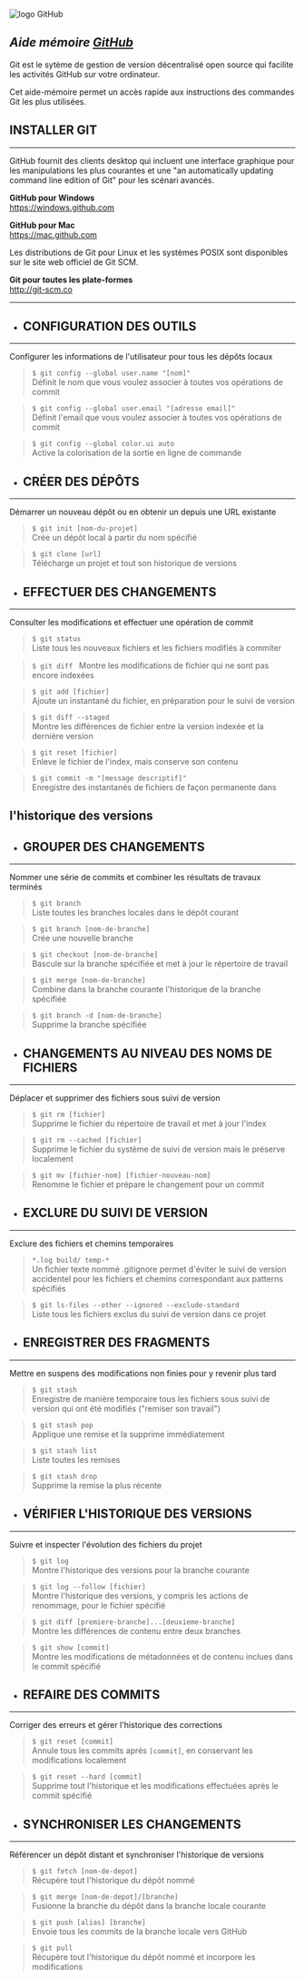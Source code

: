 ![logo GitHub](https://www.wikidebrouillard.org/images/e/e2/DataLab_-_Chapitre_0_-_Fabriquer_sa_station_de_mesure_connect_e_github-logo-640x320.png)

## **_Aide mémoire [GitHub](http://https://training.github.com/downloads/fr/github-git-cheat-sheet.pdf "command GitHub")_**

Git est le sytème de gestion de version décentralisé open source qui facilite les activités GitHub sur votre ordinateur.

Cet aide-mémoire permet un accès rapide aux instructions des commandes Git les plus utilisées.

## **INSTALLER GIT**

---

GitHub fournit des clients desktop qui incluent une interface
graphique pour les manipulations les plus courantes et une "an
automatically updating command line edition of Git" pour les scénari
avancés.

**GitHub pour Windows**  
https://windows.github.com

**GitHub pour Mac**  
https://mac.github.com

Les distributions de Git pour Linux et les systèmes POSIX sont
disponibles sur le site web officiel de Git SCM.

**Git pour toutes les plate-formes**  
http://git-scm.co

---

- ## **CONFIGURATION DES OUTILS**

---

Configurer les informations de l'utilisateur pour tous les dépôts locaux

> `$ git config --global user.name "[nom]"`  
> Définit le nom que vous voulez associer à toutes vos opérations de
> commit

> `$ git config --global user.email "[adresse email]"`  
> Définit l'email que vous voulez associer à toutes vos opérations de commit

> `$ git config --global color.ui auto`  
> Active la colorisation de la sortie en ligne de commande

- ## **CRÉER DES DÉPÔTS**

---

Démarrer un nouveau dépôt ou en obtenir un depuis une URL existante

> `$ git init [nom-du-projet]`  
> Crée un dépôt local à partir du nom spécifié

> `$ git clone [url]`  
> Télécharge un projet et tout son historique de versions

- ## **EFFECTUER DES CHANGEMENTS**

---

Consulter les modifications et effectuer une opération de commit

> `$ git status`  
> Liste tous les nouveaux fichiers et les fichiers modifiés à commiter

> `$ git diff `
> Montre les modifications de fichier qui ne sont pas encore indexées

> `$ git add [fichier]`  
> Ajoute un instantané du fichier, en préparation pour le suivi de version

> `$ git diff --staged`  
> Montre les différences de fichier entre la version indexée et la dernière
> version

> `$ git reset [fichier]`  
> Enleve le fichier de l'index, mais conserve son contenu

> `$ git commit -m "[message descriptif]"`  
> Enregistre des instantanés de fichiers de façon permanente dans

## l'historique des versions

- ## **GROUPER DES CHANGEMENTS**

---

Nommer une série de commits et combiner les résultats de travaux terminés

> `$ git branch`  
> Liste toutes les branches locales dans le dépôt courant

> `$ git branch [nom-de-branche]`  
> Crée une nouvelle branche

> `$ git checkout [nom-de-branche]`  
> Bascule sur la branche spécifiée et met à jour le répertoire de travail

> `$ git merge [nom-de-branche]`  
> Combine dans la branche courante l'historique de la branche spécifiée

> `$ git branch -d [nom-de-branche]`  
> Supprime la branche spécifiée

- ## **CHANGEMENTS AU NIVEAU DES NOMS DE FICHIERS**

---

Déplacer et supprimer des fichiers sous suivi de version

> `$ git rm [fichier]`  
> Supprime le fichier du répertoire de travail et met à jour l'index

> `$ git rm --cached [fichier]`  
> Supprime le fichier du système de suivi de version mais le préserve
> localement

> `$ git mv [fichier-nom] [fichier-nouveau-nom]`  
> Renomme le fichier et prépare le changement pour un commit

- ## **EXCLURE DU SUIVI DE VERSION**

---

Exclure des fichiers et chemins temporaires

> `*.log build/ temp-*`  
> Un fichier texte nommé .gitignore permet d'éviter le suivi de
> version accidentel pour les fichiers et chemins correspondant aux patterns spécifiés

> `$ git ls-files --other --ignored --exclude-standard`  
> Liste tous les fichiers exclus du suivi de version dans ce projet

- ## **ENREGISTRER DES FRAGMENTS**

---

Mettre en suspens des modifications non finies pour y revenir plus tard

> `$ git stash`  
> Enregistre de manière temporaire tous les fichiers sous suivi de version
> qui ont été modifiés ("remiser son travail")

> `$ git stash pop`  
> Applique une remise et la supprime immédiatement

> `$ git stash list`  
> Liste toutes les remises

> `$ git stash drop`  
> Supprime la remise la plus récente

- ## **VÉRIFIER L'HISTORIQUE DES VERSIONS**

---

Suivre et inspecter l'évolution des fichiers du projet

> `$ git log`  
> Montre l'historique des versions pour la branche courante

> `$ git log --follow [fichier]`  
> Montre l'historique des versions, y compris les actions de renommage, pour le fichier spécifié

> `$ git diff [premiere-branche]...[deuxieme-branche]`  
> Montre les différences de contenu entre deux branches

> `$ git show [commit]`  
> Montre les modifications de métadonnées et de contenu inclues dans le commit spécifié

- ## **REFAIRE DES COMMITS**

---

Corriger des erreurs et gérer l'historique des corrections

> `$ git reset [commit]`  
> Annule tous les commits après `[commit]`, en conservant les
> modifications localement

> `$ git reset --hard [commit]`  
> Supprime tout l'historique et les modifications effectuées après le commit spécifié

- ## **SYNCHRONISER LES CHANGEMENTS**

---

Référencer un dépôt distant et synchroniser l'historique de versions

> `$ git fetch [nom-de-depot]`  
> Récupère tout l'historique du dépôt nommé

> `$ git merge [nom-de-depot]/[branche]`  
> Fusionne la branche du dépôt dans la branche locale courante

> `$ git push [alias] [branche]`  
> Envoie tous les commits de la branche locale vers GitHub

> `$ git pull`  
> Récupère tout l'historique du dépôt nommé et incorpore les modifications
